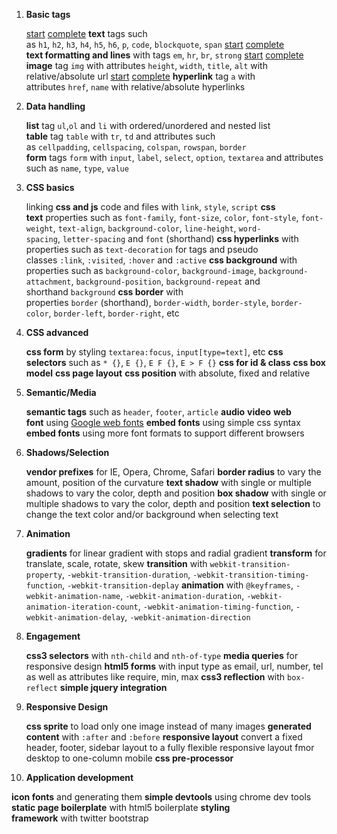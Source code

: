 1. **Basic tags**

    [start](start/001-text) [complete](complete/001-text) **text** tags such as `h1`, `h2`, `h3`, `h4`, `h5`, `h6`, `p`, `code`, `blockquote`, `span`
    [start](start/001-text) [complete](complete/001-text) **text formatting and lines** with tags `em`, `hr`, `br`, `strong`
    [start](start/001-text) [complete](complete/001-text) **image** tag `img` with attributes `height`, `width`, `title`, `alt` with relative/absolute url
    [start](start/001-text) [complete](complete/001-text) **hyperlink** tag `a` with attributes `href`, `name` with relative/absolute hyperlinks

2. **Data handling**

    **list** tag `ul`,`ol` and `li` with ordered/unordered and nested list
    **table** tag `table` with `tr`, `td` and attributes such as `cellpadding`, `cellspacing`, `colspan`, `rowspan`, `border`
    **form** tags `form` with `input`, `label`, `select`, `option`, `textarea` and attributes such as `name`, `type`, `value`

3. **CSS basics**

    linking **css and js** code and files with `link`, `style`, `script`
    **css text** properties such as `font-family`, `font-size`, `color`, `font-style`, `font-weight`, `text-align`, `background-color`, `line-height`, `word-spacing`, `letter-spacing` and `font` (shorthand)
    **css hyperlinks** with properties such as `text-decoration` for tags and pseudo classes `:link`, `:visited`, `:hover` and `:active`
    **css background** with properties such as `background-color`, `background-image`, `background-attachment`, `background-position`, `background-repeat` and shorthand `background`
    **css border** with properties `border` (shorthand), `border-width`, `border-style`, `border-color`, `border-left`, `border-right`, etc

4. **CSS advanced**

    **css form** by styling `textarea:focus`, `input[type=text]`, etc
    **css selectors** such as `* {}`, `E {}`, `E F {}`, `E > F {}`
    **css for id & class**
    **css box model**
    **css page layout**
    **css position** with absolute, fixed and relative

5. **Semantic/Media**

    **semantic tags** such as `header`, `footer`, `article`
    **audio**
    **video**
    **web font** using [Google web fonts](https://www.google.com/fonts)
    **embed fonts** using simple css syntax
    **embed fonts** using more font formats to support different browsers

6. **Shadows/Selection**

    **vendor prefixes** for IE, Opera, Chrome, Safari
    **border radius** to vary the amount, position of the curvature
    **text shadow** with single or multiple shadows to vary the color, depth and position
    **box shadow** with single or multiple shadows to vary the color, depth and position
    **text selection** to change the text color and/or background when selecting text

7. **Animation**

    **gradients** for linear gradient with stops and radial gradient
    **transform** for translate, scale, rotate, skew
    **transition** with `webkit-transition-property`, `-webkit-transition-duration`, `-webkit-transition-timing-function`, `-webkit-transition-deplay`
    **animation** with `@keyframes`, `-webkit-animation-name`, `-webkit-animation-duration`, `-webkit-animation-iteration-count`, `-webkit-animation-timing-function`, `-webkit-animation-delay`, `-webkit-animation-direction`

8. **Engagement**

    **css3 selectors** with `nth-child` and `nth-of-type`
    **media queries** for responsive design
    **html5 forms** with input type as email, url, number, tel as well as attributes like require, min, max
    **css3 reflection** with `box-reflect`
    **simple jquery integration** 

9. **Responsive Design**

    **css sprite** to load only one image instead of many images
    **generated content** with `:after` and `:before`
    **responsive layout** convert a fixed header, footer, sidebar layout to a fully flexible responsive layout fmor desktop to one-column mobile
    **css pre-processor**  

10. **Application development**

   **icon fonts** and generating them
   **simple devtools** using chrome dev tools
   **static page boilerplate** with html5 boilerplate
   **styling framework** with twitter bootstrap